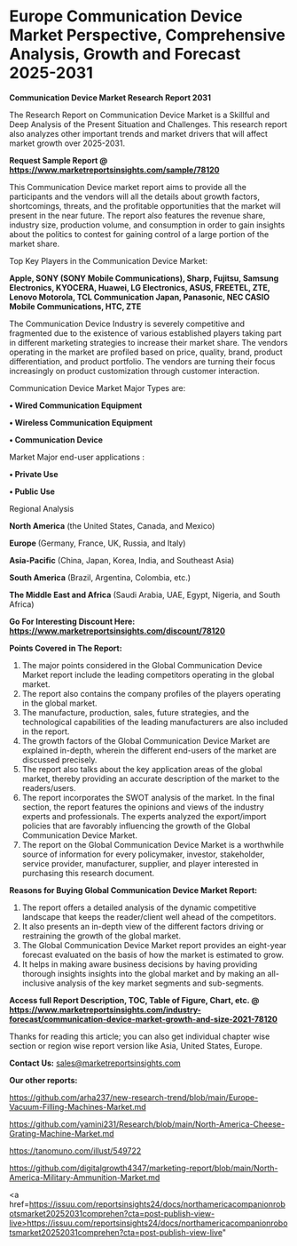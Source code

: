 # Europe Communication Device Market Perspective, Comprehensive Analysis, Growth and Forecast 2025-2031

<strong>Communication Device Market Research Report 2031</strong>

The Research Report on Communication Device Market is a Skillful and Deep Analysis of the Present Situation and Challenges. This research report also analyzes other important trends and market drivers that will affect market growth over 2025-2031.

<strong>Request Sample Report @ <a href=https://www.marketreportsinsights.com/sample/78120>https://www.marketreportsinsights.com/sample/78120</a></strong>

This Communication Device market report aims to provide all the participants and the vendors will all the details about growth factors, shortcomings, threats, and the profitable opportunities that the market will present in the near future. The report also features the revenue share, industry size, production volume, and consumption in order to gain insights about the politics to contest for gaining control of a large portion of the market share.

Top Key Players in the Communication Device Market:

<strong>Apple, SONY (SONY Mobile Communications), Sharp, Fujitsu, Samsung Electronics, KYOCERA, Huawei, LG Electronics, ASUS, FREETEL, ZTE, Lenovo Motorola, TCL Communication Japan, Panasonic, NEC CASIO Mobile Communications, HTC, ZTE</strong>

The Communication Device Industry is severely competitive and fragmented due to the existence of various established players taking part in different marketing strategies to increase their market share. The vendors operating in the market are profiled based on price, quality, brand, product differentiation, and product portfolio. The vendors are turning their focus increasingly on product customization through customer interaction.

Communication Device Market Major Types are:

<strong>• Wired Communication Equipment

• Wireless Communication Equipment

• Communication Device</strong>

Market Major end-user applications :

<strong>• Private Use

• Public Use</strong>

Regional Analysis

</u><strong><b>North America</b></strong> (the United States, Canada, and Mexico)

<strong><b>Europe </b></strong>(Germany, France, UK, Russia, and Italy)

<strong><b>Asia-Pacific</b></strong> (China, Japan, Korea, India, and Southeast Asia)

<strong><b>South America</b></strong> (Brazil, Argentina, Colombia, etc.)

<strong><b>The Middle East and Africa</b></strong> (Saudi Arabia, UAE, Egypt, Nigeria, and South Africa)

<strong>Go For Interesting Discount Here: <a href=https://www.marketreportsinsights.com/discount/78120>https://www.marketreportsinsights.com/discount/78120</a></strong>

<strong>Points Covered in The Report:</strong>
<ol>
  <li>The major points considered in the Global Communication Device Market report include the leading competitors operating in the global market.</li>
  <li>The report also contains the company profiles of the players operating in the global market.</li>
  <li>The manufacture, production, sales, future strategies, and the technological capabilities of the leading manufacturers are also included in the report.</li>
  <li>The growth factors of the Global Communication Device Market are explained in-depth, wherein the different end-users of the market are discussed precisely.</li>
  <li>The report also talks about the key application areas of the global market, thereby providing an accurate description of the market to the readers/users.</li>
  <li>The report incorporates the SWOT analysis of the market. In the final section, the report features the opinions and views of the industry experts and professionals. The experts analyzed the export/import policies that are favorably influencing the growth of the Global Communication Device Market.</li>
  <li>The report on the Global Communication Device Market is a worthwhile source of information for every policymaker, investor, stakeholder, service provider, manufacturer, supplier, and player interested in purchasing this research document.</li>
</ol>
<strong>Reasons for Buying Global Communication Device Market Report:</strong>

<ol>
  <li>The report offers a detailed analysis of the dynamic competitive landscape that keeps the reader/client well ahead of the competitors.</li>
  <li>It also presents an in-depth view of the different factors driving or restraining the growth of the global market.</li>
  <li>The Global Communication Device Market report provides an eight-year forecast evaluated on the basis of how the market is estimated to grow.</li>
  <li>It helps in making aware business decisions by having providing thorough insights insights into the global market and by making an all-inclusive analysis of the key market segments and sub-segments.</li>
</ol>
<strong>Access full Report Description, TOC, Table of Figure, Chart, etc. @ <a href=https://www.marketreportsinsights.com/industry-forecast/communication-device-market-growth-and-size-2021-78120>https://www.marketreportsinsights.com/industry-forecast/communication-device-market-growth-and-size-2021-78120</a></strong>


Thanks for reading this article; you can also get individual chapter wise section or region wise report version like Asia, United States, Europe.

<strong>Contact Us:</strong>
sales@marketreportsinsights.com

<strong>Our other reports:</strong>

<a href=https://github.com/arha237/new-research-trend/blob/main/Europe-Vacuum-Filling-Machines-Market.md>https://github.com/arha237/new-research-trend/blob/main/Europe-Vacuum-Filling-Machines-Market.md</a>

<a href=https://github.com/yamini231/Research/blob/main/North-America-Cheese-Grating-Machine-Market.md>https://github.com/yamini231/Research/blob/main/North-America-Cheese-Grating-Machine-Market.md</a>

<a href=https://tanomuno.com/illust/549722>https://tanomuno.com/illust/549722</a>

<a href=https://github.com/digitalgrowth4347/marketing-report/blob/main/North-America-Military-Ammunition-Market.md>https://github.com/digitalgrowth4347/marketing-report/blob/main/North-America-Military-Ammunition-Market.md</a>

<a href=https://issuu.com/reportsinsights24/docs/northamericacompanionrobotsmarket20252031comprehen?cta=post-publish-view-live>https://issuu.com/reportsinsights24/docs/northamericacompanionrobotsmarket20252031comprehen?cta=post-publish-view-live</a>"
